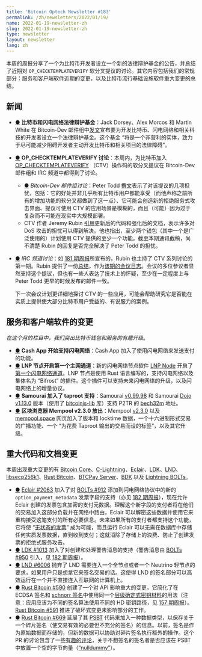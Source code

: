 ```yaml
---
title: 'Bitcoin Optech Newsletter #183'
permalink: /zh/newsletters/2022/01/19/
name: 2022-01-19-newsletter-zh
slug: 2022-01-19-newsletter-zh
type: newsletter
layout: newsletter
lang: zh
---
```




本周的周报分享了一个为比特币开发者设立一个新的法律辩护基金的公告，并总结了近期对 `OP_CHECKTEMPLATEVERIFY` 软分叉提议的讨论。其它内容包括我们的常规部分：服务和客户端软件近期的变更，以及比特币流行基础设施软件重大变更的总结。

## 新闻

- <a id="bitcoin-and-ln-legal-defense-fund" href="#bitcoin-and-ln-legal-defense-fund)">●</a> **比特币和闪电网络法律辩护基金**：Jack Dorsey、Alex Morcos 和 Martin White 在 Bitcoin-Dev 邮件组中[发文][posted]宣布要为开发比特币、闪电网络和相关科技的开发者设立一个法律辩护基金。这个基金 “将是一个非营利的实体，致力于尽可能减少阻碍开发者主动开发比特币和相关项目的法律障碍”。

- <a id="op-checktemplateverify-discussion" href="#op-checktemplateverify-discussion)">●</a> **OP_CHECKTEMPLATEVERIFY 讨论**：本周内，为比特币加入 [OP_CHECKTEMPLATEVERIFY][OP_CHECKTEMPLATEVERIFY] （CTV）操作码的软分叉提议在 Bitcoin-Dev 邮件组和 IRC 频道中都得到了讨论。

  - <a id="mailing-list-discussion" href="#mailing-list-discussion)">●</a>  *Bitcoin-Dev 邮件组讨论*：Peter Todd [撰文][posted]表示了对该提议的几项担忧，包括：它的好处并非几乎所有比特币用户都能享受（而他声称之前所有的增加功能的软分叉都做到了这一点）、它可能会创造新的拒绝服务式攻击界面、提议可使用 CTV 的应用场景是模糊的，而且（可能）因为过于复杂而不可能在现实中大规模部署。
  - CTV 作者 Jeremy Rubin [引用][referenced]更新后的代码和强化后的文档，表示许多对 DoS 攻击的担忧可以得到解决。他也指出，至少两个钱包（其中一个是广泛使用的）计划使用 CTV 提供的至少一个功能。截至本期通讯截稿，尚不清楚 Rubin 的回复是否完全解决了 Peter Todd 的担忧。


- <a id="irc-meeting" href="#irc-meeting)">●</a> *IRC 频道讨论*：如 [181 期周报][Newsletter #181]所宣布的，Rubin 也主持了 CTV 系列讨论的第一期。Rubin 提供了一份[总结][summary]，作为[该期的会议日志][meeting log]。会议的多位参议者显然支持这个提议，但也有一些人表达了技术上的怀疑，至少在一定程度上与 Peter Todd 更早的时候发布的邮件一致。

    下一次会议计划更详细地探讨 CTV 的一些应用，可能会帮助研究它是否能在实质上提供使大部分比特币用户受益的、有说服力的案例。

## 服务和客户端软件的变更

*在这个月的栏目中，我们突出比特币钱包和服务的有趣升级*。

- <a id="cash-app-adds-lightning-support" href="#cash-app-adds-lightning-support)">●</a> **Cash App 开始支持闪电网络**：Cash App 加入了使用闪电网络来发送支付的功能。
- <a id="lnp-node-opens-first-mainnet-channel" href="#lnp-node-opens-first-mainnet-channel)">●</a> **LNP 节点开启第一个主网通道**：新的闪电网络节点软件 [LNP Node][LNP Node] 开启了[第一个闪电网络通道][first LN channel]。LNP 节点是使用 Rust 语言编写的，支持闪电网络以及集体名为 “Bifrost” 的插件。这个插件可以支持未来闪电网络的升级，以及闪电网络上的增量协议。
- <a id="samourai-adds-taproot-support" href="#samourai-adds-taproot-support)">●</a> **Samourai 加入了 taproot 支持**：Samourai [v0.99.98][v0.99.98] 和 Samourai [Dojo v1.13.0][Dojo v1.13.0] 版本（使用了 [bitcoinjs-lib][bitcoinjs-lib] 库）支持 P2TR 的 [bech32m][bech32m] 地址。
- <a id="block-explorer-mempool-v2-3-0-released" href="#block-explorer-mempool-v2-3-0-released)">●</a> **区块浏览器 Mempool v2.3.0 放出**：Mempool [v2.3.0][v2.3.0] 以及 [mempool.space][mempool.space] 网页加入了版本和 locktime 数据，一个十六进制形式交易的广播功能、一个 “为花费 Taproot 输出的交易而设的标签”，以及其它升级。

## 重大代码和文档变更

本周出现重大变更的有 [Bitcoin Core][Bitcoin Core]、[C-Lightning][C-Lightning]、[Eclair][Eclair]、[LDK][LDK]、[LND][LND]、[libsecp256k1][libsecp256k1]、[Rust Bitcoin][Rust Bitcoin]、[BTCPay Server][BTCPay Server]、[BDK][BDK] 以及 [Lightning BOLTs][Lightning BOLTs]。

- <a id="eclair-2063" href="#eclair-2063)">●</a> [Eclair #2063][Eclair #2063] 加入了对 [BOLTs #912][BOLTs #912] 添加到闪电网络协议中的新的 `option_payment_metadata` 发票字段的支持（亦见 [182 期周报][Newsletter #182]），现在允许 Eclair 创建的发票包含加密的支付元数据。理解这个新字段的支付者将在他们的交易加入这部分负载并在网络中路由，Eclair 可以解密这些数据并使用它来重构接受这笔支付的所有必要信息。未来如果所有的支付者都支持这个功能，它将使 “[无状态的发票][stateless invoices]” 成为可能，而且运行 Eclair 可以无需在数据库中存储任何实质发票数据，直到收到支付；这就消除了存储上的浪费、防止了创建发票的拒绝式服务攻击。
- <a id="ldk-1013" href="#ldk-1013)">●</a> [LDK #1013][LDK #1013] 加入了对创建和处理警告消息的支持（警告消息由 [BOLTs #950][BOLTs #950] 引入，见 [182 期周报][Newsletter #182]）。
- <a id="lnd-6006" href="#lnd-6006)">●</a> [LND #6006][LND #6006] 抛弃了 LND 需要连入一个全节点或者一个 Neutrino 轻节点的要求，如果用户只是想拿它来签名交易的话。这使得 LND 的签名部分可以高效运行在一个并不直接连入互联网的计算机上。
- <a id="rust-bitcoin-590" href="#rust-bitcoin-590)">●</a> [Rust Bitcoin #590][Rust Bitcoin #590] 创建了一个对 API 影响重大的变更，它简化了在 ECDSA 签名和 [schnorr 签名][schnorr signatures]中使用同一个[层级确定式密钥材料][HD key material]的用法（注意：应用应该为不同的签名算法使用不同的 HD 密钥路径，见 [157 期周报][Newsletter #157]）。[Rust Bitcoin #591][Rust Bitcoin #591] 推进了破坏式变更未影响部分的工作。
- <a id="rust-bitcoin-669" href="#rust-bitcoin-669)">●</a> [Rust Bitcoin #669][Rust Bitcoin #669] 延展了其 [PSBT][PSBT] 代码来加入一种数据类型，以保存关于一个碎片签名（使交易有效的必要但不充分的签名）的信息。以前，签名是作为原始数据而存储的，但新的数据可以协助对碎片签名执行额外的操作。这个 PR 的讨论包含了一些[有趣的评论][interesting comments]，关于不想签名的签名者是否应该在 PSBT 中放置一个空的字节向量（[“nulldummy”][“nulldummy”]）。

[posted]:https://lists.linuxfoundation.org/pipermail/bitcoin-dev/2022-January/019741.html

[OP_CHECKTEMPLATEVERIFY]:https://bitcoinops.org/en/topics/op_checktemplateverify/

[posted]:https://lists.linuxfoundation.org/pipermail/bitcoin-dev/2022-January/019738.html

[referenced]:https://lists.linuxfoundation.org/pipermail/bitcoin-dev/2022-January/019739.html

[Newsletter #181]:https://bitcoinops.org/en/newsletters/2022/01/05/#bip119-ctv-review-workshops

[meeting log]:https://gnusha.org/ctv-bip-review/2022-01-11.log

[summary]:https://lists.linuxfoundation.org/pipermail/bitcoin-dev/2022-January/019744.html

[LNP Node]:https://github.com/LNP-BP/lnp-node

[first LN channel]:https://twitter.com/dr_orlovsky/status/1473768786750750733

[v0.99.98]:https://docs.samourai.io/en/wallet/releases#v09998

[Dojo v1.13.0]:https://code.samourai.io/dojo/samourai-dojo/-/blob/develop/RELEASES.md#samourai-dojo-v1130

[bitcoinjs-lib]:https://github.com/bitcoinjs/bitcoinjs-lib

[bech32m]:https://bitcoinops.org/en/topics/bech32/

[v2.3.0]:https://github.com/mempool/mempool/releases/tag/v2.3.0

[mempool.space]:https://mempool.space/

[Bitcoin Core]:https://github.com/bitcoin/bitcoin

[C-Lightning]:https://github.com/ElementsProject/lightning

[Eclair]:https://github.com/ACINQ/eclair

[LDK]:https://github.com/lightningdevkit/rust-lightning

[LND]:https://github.com/lightningnetwork/lnd/

[libsecp256k1]:https://github.com/bitcoin-core/secp256k1

[Rust Bitcoin]:https://github.com/rust-bitcoin/rust-bitcoin

[BTCPay Server]:https://github.com/btcpayserver/btcpayserver/

[BDK]:https://github.com/bitcoindevkit/bdk

[Lightning BOLTs]:https://github.com/lightning/bolts

[Eclair #2063]:https://github.com/ACINQ/eclair/issues/2063

[BOLTs #912]:https://github.com/lightning/bolts/issues/912

[Newsletter #182]:https://bitcoinops.org/en/newsletters/2022/01/12/#bolts-912

[stateless invoices]:https://bitcoinops.org/en/topics/stateless-invoices/

[LDK #1013]:https://github.com/lightningdevkit/rust-lightning/issues/1013

[BOLTs #950]:https://github.com/lightning/bolts/issues/950

[Newsletter #182]:https://bitcoinops.org/en/newsletters/2022/01/12/#bolts-950

[LND #6006]:https://github.com/lightningnetwork/lnd/issues/6006

[Rust Bitcoin #590]:https://github.com/rust-bitcoin/rust-bitcoin/issues/590

[HD key material]:https://bitcoinops.org/en/topics/hd-key-generation/

[schnorr signatures]:https://bitcoinops.org/en/topics/schnorr-signatures/

[Newsletter #157]:https://bitcoinops.org/en/newsletters/2021/07/14/#use-a-new-bip32-key-derivation-path

[Rust Bitcoin #591]:https://github.com/rust-bitcoin/rust-bitcoin/issues/591

[Rust Bitcoin #669]:https://github.com/rust-bitcoin/rust-bitcoin/issues/669

[PSBT]:https://bitcoinops.org/en/topics/psbt/

[interesting comments]:https://github.com/rust-bitcoin/rust-bitcoin/pull/669#issuecomment-1008021007

[“nulldummy”]:https://github.com/bitcoin/bips/blob/master/bip-0147.mediawiki

